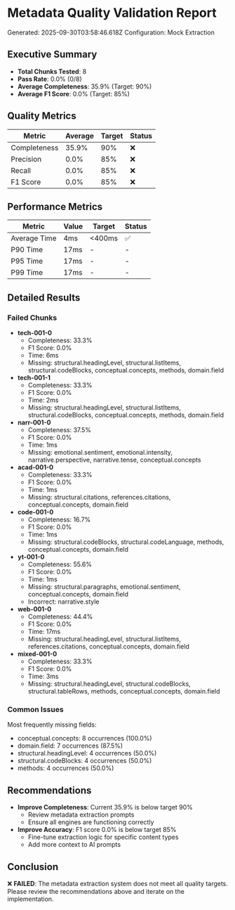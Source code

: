 # Metadata Quality Validation Report

Generated: 2025-09-30T03:58:46.618Z
Configuration: Mock Extraction

## Executive Summary

- **Total Chunks Tested**: 8
- **Pass Rate**: 0.0% (0/8)
- **Average Completeness**: 35.9% (Target: 90%)
- **Average F1 Score**: 0.0% (Target: 85%)

## Quality Metrics

| Metric | Average | Target | Status |
|--------|---------|--------|--------|
| Completeness | 35.9% | 90% | ❌ |
| Precision | 0.0% | 85% | ❌ |
| Recall | 0.0% | 85% | ❌ |
| F1 Score | 0.0% | 85% | ❌ |

## Performance Metrics

| Metric | Value | Target | Status |
|--------|-------|--------|--------|
| Average Time | 4ms | <400ms | ✅ |
| P90 Time | 17ms | - | - |
| P95 Time | 17ms | - | - |
| P99 Time | 17ms | - | - |

## Detailed Results

### Failed Chunks

- **tech-001-0**
  - Completeness: 33.3%
  - F1 Score: 0.0%
  - Time: 6ms
  - Missing: structural.headingLevel, structural.listItems, structural.codeBlocks, conceptual.concepts, methods, domain.field
- **tech-001-1**
  - Completeness: 33.3%
  - F1 Score: 0.0%
  - Time: 2ms
  - Missing: structural.headingLevel, structural.listItems, structural.codeBlocks, conceptual.concepts, methods, domain.field
- **narr-001-0**
  - Completeness: 37.5%
  - F1 Score: 0.0%
  - Time: 1ms
  - Missing: emotional.sentiment, emotional.intensity, narrative.perspective, narrative.tense, conceptual.concepts
- **acad-001-0**
  - Completeness: 33.3%
  - F1 Score: 0.0%
  - Time: 1ms
  - Missing: structural.citations, references.citations, conceptual.concepts, domain.field
- **code-001-0**
  - Completeness: 16.7%
  - F1 Score: 0.0%
  - Time: 1ms
  - Missing: structural.codeBlocks, structural.codeLanguage, methods, conceptual.concepts, domain.field
- **yt-001-0**
  - Completeness: 55.6%
  - F1 Score: 0.0%
  - Time: 1ms
  - Missing: structural.paragraphs, emotional.sentiment, conceptual.concepts, domain.field
  - Incorrect: narrative.style
- **web-001-0**
  - Completeness: 44.4%
  - F1 Score: 0.0%
  - Time: 17ms
  - Missing: structural.headingLevel, structural.listItems, references.citations, conceptual.concepts, domain.field
- **mixed-001-0**
  - Completeness: 33.3%
  - F1 Score: 0.0%
  - Time: 3ms
  - Missing: structural.headingLevel, structural.codeBlocks, structural.tableRows, methods, conceptual.concepts, domain.field

### Common Issues

Most frequently missing fields:
- conceptual.concepts: 8 occurrences (100.0%)
- domain.field: 7 occurrences (87.5%)
- structural.headingLevel: 4 occurrences (50.0%)
- structural.codeBlocks: 4 occurrences (50.0%)
- methods: 4 occurrences (50.0%)

## Recommendations

- **Improve Completeness**: Current 35.9% is below target 90%
  - Review metadata extraction prompts
  - Ensure all engines are functioning correctly
- **Improve Accuracy**: F1 score 0.0% is below target 85%
  - Fine-tune extraction logic for specific content types
  - Add more context to AI prompts

## Conclusion

❌ **FAILED**: The metadata extraction system does not meet all quality targets.
Please review the recommendations above and iterate on the implementation.
